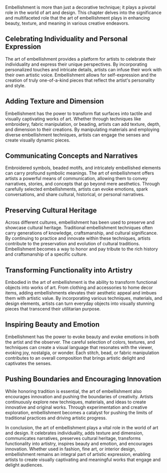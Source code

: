 
Embellishment is more than just a decorative technique; it plays a pivotal role in the world of art and design. This chapter delves into the significance and multifaceted role that the art of embellishment plays in enhancing beauty, texture, and meaning in various creative endeavors.

Celebrating Individuality and Personal Expression
-------------------------------------------------

The art of embellishment provides a platform for artists to celebrate their individuality and express their unique perspectives. By incorporating personalized touches and intricate details, artists can infuse their work with their own artistic voice. Embellishment allows for self-expression and the creation of truly one-of-a-kind pieces that reflect the artist's personality and style.

Adding Texture and Dimension
----------------------------

Embellishment has the power to transform flat surfaces into tactile and visually captivating works of art. Whether through techniques like embroidery, fabric manipulation, or beading, artists can add texture, depth, and dimension to their creations. By manipulating materials and employing diverse embellishment techniques, artists can engage the senses and create visually dynamic pieces.

Communicating Concepts and Narratives
-------------------------------------

Embroidered symbols, beaded motifs, and intricately embellished elements can carry profound symbolic meanings. The art of embellishment offers artists a powerful means of communication, allowing them to convey narratives, stories, and concepts that go beyond mere aesthetics. Through carefully selected embellishments, artists can evoke emotions, spark conversations, and share cultural, historical, or personal narratives.

Preserving Cultural Heritage
----------------------------

Across different cultures, embellishment has been used to preserve and showcase cultural heritage. Traditional embellishment techniques often carry generations of knowledge, craftsmanship, and cultural significance. By continuing to practice and innovate within these techniques, artists contribute to the preservation and evolution of cultural traditions. Embellishment becomes a way to honor and pay tribute to the rich history and craftsmanship of a specific culture.

Transforming Functionality into Artistry
----------------------------------------

Embodied in the art of embellishment is the ability to transform functional objects into works of art. From clothing and accessories to home decor items, adding embellishments elevates their aesthetic appeal and imbues them with artistic value. By incorporating various techniques, materials, and design elements, artists can turn everyday objects into visually stunning pieces that transcend their utilitarian purpose.

Inspiring Beauty and Emotion
----------------------------

Embellishment has the power to evoke beauty and evoke emotions in both the artist and the observer. The careful selection of colors, textures, and techniques can create a visual language that resonates with the viewer, evoking joy, nostalgia, or wonder. Each stitch, bead, or fabric manipulation contributes to an overall composition that brings artistic delight and captivates the senses.

Pushing Boundaries and Encouraging Innovation
---------------------------------------------

While honoring tradition is essential, the art of embellishment also encourages innovation and pushing the boundaries of creativity. Artists continuously explore new techniques, materials, and ideas to create innovative and original works. Through experimentation and creative exploration, embellishment becomes a catalyst for pushing the limits of traditional practices and driving artistic progress.

In conclusion, the art of embellishment plays a vital role in the world of art and design. It celebrates individuality, adds texture and dimension, communicates narratives, preserves cultural heritage, transforms functionality into artistry, inspires beauty and emotion, and encourages innovation. Whether used in fashion, fine art, or interior design, embellishment remains an integral part of artistic expression, enabling artists to create visually captivating and meaningful works that engage and delight audiences.
